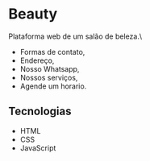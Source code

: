 # Beauty

Plataforma web de um salão de beleza.\
- Formas de contato,
- Endereço,
- Nosso Whatsapp,
- Nossos serviços,
- Agende um horario.

## Tecnologias

- HTML
- CSS
- JavaScript
